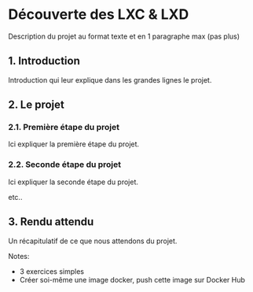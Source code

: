 # Découverte des LXC & LXD
Description du projet au format texte et en 1 paragraphe max (pas plus)

## 1. Introduction
Introduction qui leur explique dans les grandes lignes le projet.

## 2. Le projet
### 2.1. Première étape du projet
Ici expliquer la première étape du projet.

### 2.2. Seconde étape du projet
Ici expliquer la seconde étape du projet.

etc..

## 3. Rendu attendu
Un récapitulatif de ce que nous attendons du projet.


Notes:
- 3 exercices simples 
- Créer soi-même une image docker, push cette image sur Docker Hub